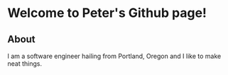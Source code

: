 # Welcome to Peter's Github page!

## About

I am a software engineer hailing from Portland, Oregon and I like to make neat things.
